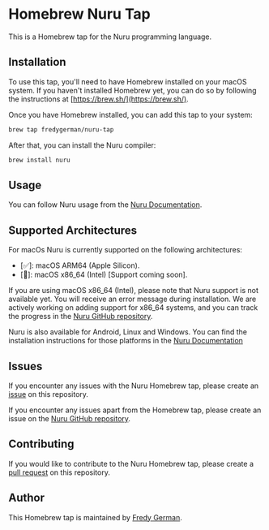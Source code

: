 # Homebrew Nuru Tap

This is a Homebrew tap for the Nuru programming language.

## Installation

To use this tap, you'll need to have Homebrew installed on your macOS system. If you haven't installed Homebrew yet, you can do so by following the instructions at [https://brew.sh/](https://brew.sh/).

Once you have Homebrew installed, you can add this tap to your system:

```bash
brew tap fredygerman/nuru-tap
```

After that, you can install the Nuru compiler:

```bash
brew install nuru
```

## Usage

You can follow Nuru usage from the [Nuru Documentation](https://nyaraka.vercel.app/).

## Supported Architectures

For macOs Nuru is currently supported on the following architectures:

- [✅]: macOS ARM64 (Apple Silicon).
- [🚧]: macOS x86_64 (Intel) [Support coming soon].

If you are using macOS x86_64 (Intel), please note that Nuru support is not available yet. You will receive an error message during installation. We are actively working on adding support for x86_64 systems, and you can track the progress in the [Nuru GitHub repository](https://github.com/NuruProgramming/Nuru).

Nuru is also available for Android, Linux and Windows. You can find the installation instructions for those platforms in the [Nuru Documentation](https://nyaraka.vercel.app/)

## Issues

If you encounter any issues with the Nuru Homebrew tap, please create an [issue](https://github.com/fredygerman/nuru-homebrew-tap/issues) on this repository.

If you encounter any issues apart from the Homebrew tap, please create an issue on the [Nuru GitHub repository](https://github.com/NuruProgramming/Nuru).

## Contributing

If you would like to contribute to the Nuru Homebrew tap, please create a [pull request](https://github.com/fredygerman/nuru-homebrew-tap/pulls) on this repository.

## Author

This Homebrew tap is maintained by [Fredy German](https://github.com/fredygerman).
